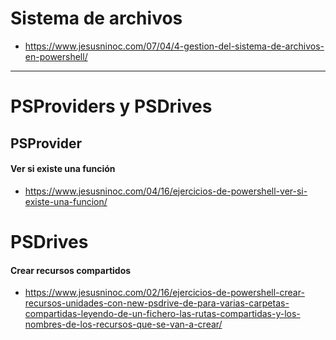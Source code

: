 # Sistema de archivos
* https://www.jesusninoc.com/07/04/4-gestion-del-sistema-de-archivos-en-powershell/

----------------------

# PSProviders y PSDrives

## PSProvider
#### Ver si existe una función
* https://www.jesusninoc.com/04/16/ejercicios-de-powershell-ver-si-existe-una-funcion/

# PSDrives
#### Crear recursos compartidos
* https://www.jesusninoc.com/02/16/ejercicios-de-powershell-crear-recursos-unidades-con-new-psdrive-de-para-varias-carpetas-compartidas-leyendo-de-un-fichero-las-rutas-compartidas-y-los-nombres-de-los-recursos-que-se-van-a-crear/
